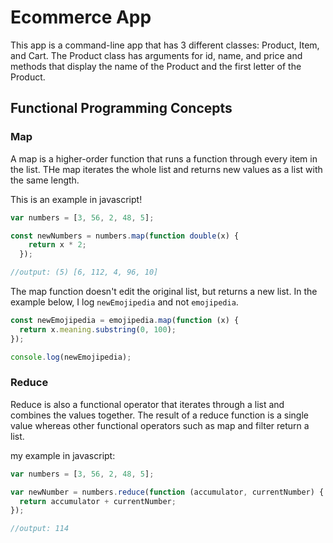 # Ecommerce App

This app is a command-line app that has 3 different classes: Product, Item, and Cart.
The Product class has arguments for id, name, and price and
methods that display the name of the Product and the first letter
of the Product.

## Functional Programming Concepts

### Map

A map is a higher-order function that runs a function through every item in the list.
THe map iterates the whole list and returns new values as a list with the same length.

This is an example in javascript!

```javascript
var numbers = [3, 56, 2, 48, 5];

const newNumbers = numbers.map(function double(x) {
    return x * 2;
  });

//output: (5) [6, 112, 4, 96, 10]
```

The map function doesn't edit the original list, but returns a new list. In the example below,
I log `newEmojipedia` and not `emojipedia`.

```javascript
const newEmojipedia = emojipedia.map(function (x) {
  return x.meaning.substring(0, 100);
});

console.log(newEmojipedia);
```

### Reduce

Reduce is also a functional operator that iterates through a list and combines the values together.
The result of a reduce function is a single value whereas other functional operators such as map and filter return a list.

my example in javascript:

```javascript
var numbers = [3, 56, 2, 48, 5];

var newNumber = numbers.reduce(function (accumulator, currentNumber) {
  return accumulator + currentNumber;
});

//output: 114
```
